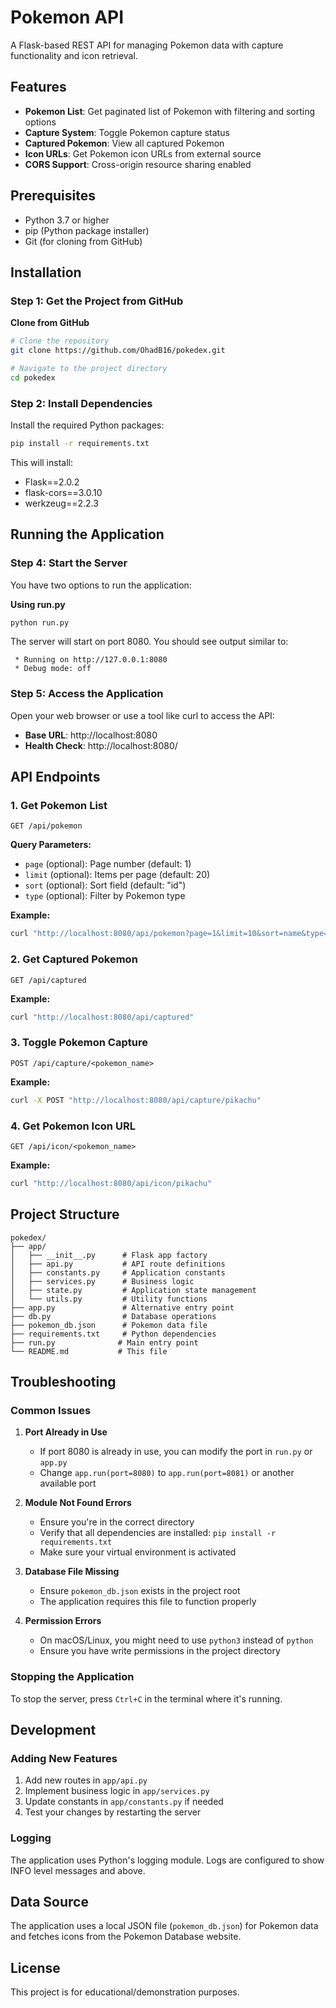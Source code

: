 # Pokemon API

A Flask-based REST API for managing Pokemon data with capture functionality and icon retrieval.

## Features

- **Pokemon List**: Get paginated list of Pokemon with filtering and sorting options
- **Capture System**: Toggle Pokemon capture status
- **Captured Pokemon**: View all captured Pokemon
- **Icon URLs**: Get Pokemon icon URLs from external source
- **CORS Support**: Cross-origin resource sharing enabled

## Prerequisites

- Python 3.7 or higher
- pip (Python package installer)
- Git (for cloning from GitHub)

## Installation

### Step 1: Get the Project from GitHub

**Clone from GitHub**
```bash
# Clone the repository
git clone https://github.com/OhadB16/pokedex.git

# Navigate to the project directory
cd pokedex
```


### Step 2: Install Dependencies

Install the required Python packages:

```bash
pip install -r requirements.txt
```

This will install:
- Flask==2.0.2
- flask-cors==3.0.10
- werkzeug==2.2.3


## Running the Application

### Step 4: Start the Server

You have two options to run the application:

**Using run.py**
```bash
python run.py
```


The server will start on port 8080. You should see output similar to:
```
 * Running on http://127.0.0.1:8080
 * Debug mode: off
```

### Step 5: Access the Application

Open your web browser or use a tool like curl to access the API:

- **Base URL**: http://localhost:8080
- **Health Check**: http://localhost:8080/

## API Endpoints

### 1. Get Pokemon List
```
GET /api/pokemon
```

**Query Parameters:**
- `page` (optional): Page number (default: 1)
- `limit` (optional): Items per page (default: 20)
- `sort` (optional): Sort field (default: "id")
- `type` (optional): Filter by Pokemon type

**Example:**
```bash
curl "http://localhost:8080/api/pokemon?page=1&limit=10&sort=name&type=fire"
```

### 2. Get Captured Pokemon
```
GET /api/captured
```

**Example:**
```bash
curl "http://localhost:8080/api/captured"
```

### 3. Toggle Pokemon Capture
```
POST /api/capture/<pokemon_name>
```

**Example:**
```bash
curl -X POST "http://localhost:8080/api/capture/pikachu"
```

### 4. Get Pokemon Icon URL
```
GET /api/icon/<pokemon_name>
```

**Example:**
```bash
curl "http://localhost:8080/api/icon/pikachu"
```

## Project Structure

```
pokedex/
├── app/
│   ├── __init__.py      # Flask app factory
│   ├── api.py           # API route definitions
│   ├── constants.py     # Application constants
│   ├── services.py      # Business logic
│   ├── state.py         # Application state management
│   └── utils.py         # Utility functions
├── app.py               # Alternative entry point
├── db.py                # Database operations
├── pokemon_db.json      # Pokemon data file
├── requirements.txt     # Python dependencies
├── run.py              # Main entry point
└── README.md           # This file
```

## Troubleshooting

### Common Issues

1. **Port Already in Use**
   - If port 8080 is already in use, you can modify the port in `run.py` or `app.py`
   - Change `app.run(port=8080)` to `app.run(port=8081)` or another available port

2. **Module Not Found Errors**
   - Ensure you're in the correct directory
   - Verify that all dependencies are installed: `pip install -r requirements.txt`
   - Make sure your virtual environment is activated

3. **Database File Missing**
   - Ensure `pokemon_db.json` exists in the project root
   - The application requires this file to function properly

4. **Permission Errors**
   - On macOS/Linux, you might need to use `python3` instead of `python`
   - Ensure you have write permissions in the project directory

### Stopping the Application

To stop the server, press `Ctrl+C` in the terminal where it's running.

## Development

### Adding New Features

1. Add new routes in `app/api.py`
2. Implement business logic in `app/services.py`
3. Update constants in `app/constants.py` if needed
4. Test your changes by restarting the server

### Logging

The application uses Python's logging module. Logs are configured to show INFO level messages and above.

## Data Source

The application uses a local JSON file (`pokemon_db.json`) for Pokemon data and fetches icons from the Pokemon Database website.

## License

This project is for educational/demonstration purposes. 
